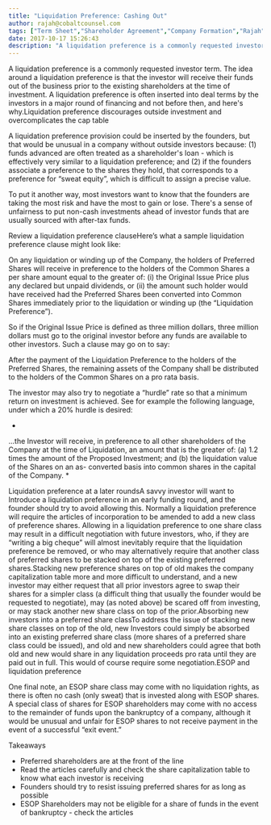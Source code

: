 ```yaml
---
title: "Liquidation Preference: Cashing Out"
author: rajah@cobaltcounsel.com
tags: ["Term Sheet","Shareholder Agreement","Company Formation","Rajah","Articles of Incorporation","Canada (ON)","Canada (General)"]
date: 2017-10-17 15:26:43
description: "A liquidation preference is a commonly requested investor term. The idea around a liquidation preference is that the investor will receive their funds out of the business prior to the existing shareho..."
---
```


A liquidation preference is a commonly requested investor term. The idea around a liquidation preference is that the investor will receive their funds out of the business prior to the existing shareholders at the time of investment.  A liquidation preference is often inserted into deal terms by the investors in a major round of financing and not before then, and here's why.Liquidation preference discourages outside investment and overcomplicates the cap table

A liquidation preference provision could be inserted by the founders, but that would be unusual in a company without outside investors because: (1) funds advanced are often treated as a shareholder's loan - which is effectively very similar to a liquidation preference; and (2) if the founders associate a preference to the shares they hold, that corresponds to a preference for “sweat equity”, which is difficult to assign a precise value.

To put it another way, most investors want to know that the founders are taking the most risk and have the most to gain or lose.  There's a sense of unfairness to put non-cash investments ahead of investor funds that are usually sourced with after-tax funds.

Review a liquidation preference clauseHere’s what a sample liquidation preference clause might look like:

 

On any liquidation or winding up of the Company, the holders of Preferred Shares will receive in  preference to the holders of the Common Shares a per share amount equal to the greater of: (i) the Original Issue Price plus any declared but unpaid dividends, or (ii) the amount such holder would have received had the Preferred Shares been converted into Common Shares immediately prior to the liquidation or winding up (the “Liquidation Preference”).

 

So if the Original Issue Price is defined as three million dollars, three million dollars must go to the original investor before any funds are available to other investors.  Such a clause may go on to say:

After the payment of the Liquidation Preference to the holders of the Preferred Shares, the remaining assets of the Company shall be distributed to the holders of the Common Shares on a pro rata basis.

 

The investor may also try to negotiate a “hurdle” rate so that a minimum return on investment is achieved.  See for example the following language, under which a 20% hurdle is desired:

*
...the Investor will receive, in preference to all other shareholders of the Company at the time of Liquidation, an amount that is the greater of: (a) 1.2 times the amount of the Proposed Investment; and (b) the liquidation value of the Shares on an as- converted basis into common shares in the capital of the Company.
*

 

Liquidation preference at a later roundsA savvy investor will want to Introduce a liquidation preference in an early funding round, and the founder should try to avoid allowing this.  Normally a liquidation preference will require the articles of incorporation to be amended to add a new class of preference shares.   Allowing in a liquidation preference to one share class may result in a difficult negotiation with future investors, who, if they are “writing a big cheque” will almost inevitably require that the liquidation preference be removed, or who may alternatively require that another class of preferred shares to be stacked on top of the existing preferred shares.Stacking new preference shares on top of old makes the company capitalization table more and more difficult to understand, and a new investor may either request that all prior investors agree to swap their shares for a simpler class (a difficult thing that usually the founder would be requested to negotiate), may (as noted above) be scared off from investing, or may stack another new share class on top of the prior.Absorbing new investors into a preferred share classTo address the issue of stacking new share classes on top of the old, new Investors could simply be absorbed into an existing preferred share class (more shares of a preferred share class could be issued), and old and new shareholders could agree that both old and new would share in any liquidation proceeds pro rata until they are paid out in full.  This would of course require some negotiation.ESOP and liquidation preference 

One final note, an ESOP share class may come with no liquidation rights, as there is often no cash (only sweat) that is invested along with ESOP shares.  A special class of shares for ESOP shareholders may come with no access to the remainder of funds upon the bankruptcy of a company, although it would be unusual and unfair for ESOP shares to not receive payment in the event of a successful “exit event.”

Takeaways
- Preferred shareholders are at the front of the line
- Read the articles carefully and check the share capitalization table to know what each investor is receiving
- Founders should try to resist issuing preferred shares for as long as possible
- ESOP Shareholders may not be eligible for a share of funds in the event of bankruptcy - check the articles

 